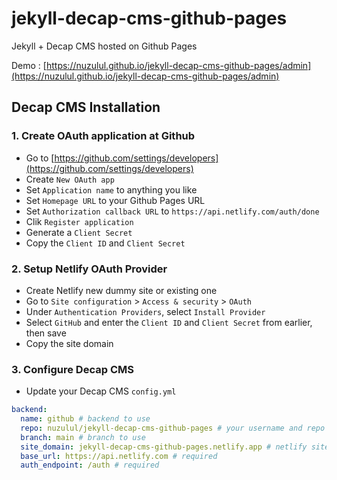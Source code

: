 # jekyll-decap-cms-github-pages

Jekyll + Decap CMS hosted on Github Pages

Demo : [https://nuzulul.github.io/jekyll-decap-cms-github-pages/admin](https://nuzulul.github.io/jekyll-decap-cms-github-pages/admin)

## Decap CMS Installation

### 1. Create OAuth application at Github

- Go to [https://github.com/settings/developers](https://github.com/settings/developers)
- Create `New OAuth app`
- Set `Application name` to anything you like
- Set `Homepage URL` to your Github Pages URL
- Set `Authorization callback URL` to `https://api.netlify.com/auth/done`
- Clik `Register application`
- Generate a `Client Secret`
- Copy the `Client ID` and `Client Secret`

### 2. Setup Netlify OAuth Provider

- Create Netlify new dummy site or existing one
- Go to `Site configuration` > `Access & security` > `OAuth`
- Under `Authentication Providers`, select `Install Provider`
- Select `GitHub` and enter the `Client ID` and `Client Secret` from earlier, then save
- Copy the site domain

### 3. Configure Decap CMS

- Update your Decap CMS `config.yml`
```yaml
backend:
  name: github # backend to use
  repo: nuzulul/jekyll-decap-cms-github-pages # your username and repo
  branch: main # branch to use
  site_domain: jekyll-decap-cms-github-pages.netlify.app # netlify site domain
  base_url: https://api.netlify.com # required
  auth_endpoint: /auth # required
```